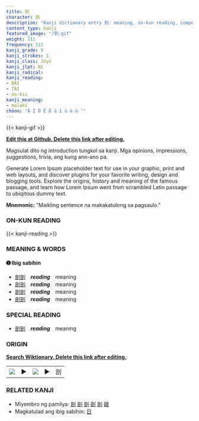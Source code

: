 ```yaml
---
title: 剖
character: 剖
description: "Kanji dictionary entry 剖: meaning, on-kun reading, compounds, origin, related kanji"
content_type: kanji
featured_image: "/剖.gif"
weight: 111
frequency: 111
kanji_grade: 9
kanji_strokes: 1
kanji_class: Jōyō
kanji_jlpt: N1
kanji_radical: 
kanji_reading: 
- DAI
- TAI
- oo-kii
kanji_meaning:
- malaki
chōon: "Ā Ī Ū Ē Ō ā ī ū ē ō ’"
---
```

[//]: # (Don't edit the line below. Kanji animated GIF code is automatically generated.)
{{< kanji-gif >}}

[//]: # (Edit below this line.)

**[Edit this at Github. Delete this link after editing.](https://github.com/tim0g/tim/tree/main/content/kanji/剖/index.md)**

Magsulat dito ng introduction tungkol sa kanji. Mga opinions, impressions, suggestions, trivia, ang kung ano-ano pa.

Generate Lorem Ipsum placeholder text for use in your graphic, print and web layouts, and discover plugins for your favorite writing, design and blogging tools. Explore the origins, history and meaning of the famous passage, and learn how Lorem Ipsum went from scrambled Latin passage to ubiqitous dummy text.
 
**Mnemonic:** "Maikling sentence na makakatulong sa pagsaulo."

### ON-KUN READING

[//]: # (Don't edit the line below. ON-KUN READING code is automatically generated.)
{{< kanji-reading >}}

### MEANING & WORDS

#### ➊ **Ibig sabihin**
  - [剖](../剖)[剖](../剖)　***reading***　meaning
  - [剖](../剖)[剖](../剖)　***reading***　meaning
  - [剖](../剖)[剖](../剖)　***reading***　meaning
  - [剖](../剖)[剖](../剖)　***reading***　meaning

### SPECIAL READING
  - [剖](../剖)[剖](../剖)　***reading***　meaning

### ORIGIN

**[Search Wiktionary. Delete this link after editing.](https://wiktionary.org/wiki/剖)**
<table class="kanji-table"><tr><td>
<img src="60px-剖-bronze.svg.png">
</td><td>▶</td><td>
<img src="60px-剖-oracle.svg.png">
</td><td>▶</td>
<td class="kanji-origin">剖</td>
</tr></table>

### RELATED KANJI
- Miyembro ng pamilya: [剖](../剖) [剖](../剖) [剖](../剖) [剖](../剖) [剖](../剖) [娘](../娘)
- Magkatulad ang ibig sabihin: [日](../日)
